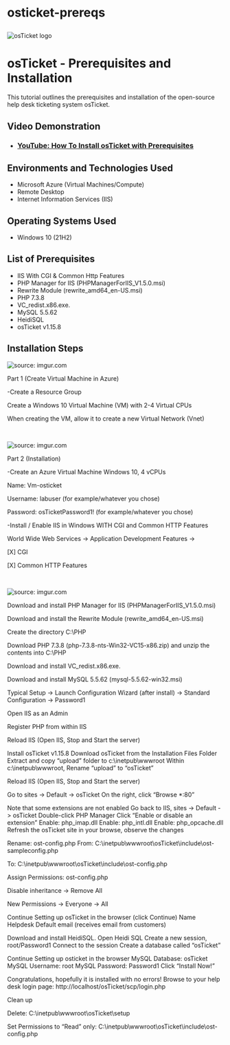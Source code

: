 # osticket-prereqs<p align="center">
<img src="https://i.imgur.com/Clzj7Xs.png" alt="osTicket logo"/>
</p>

<h1>osTicket - Prerequisites and Installation</h1>
This tutorial outlines the prerequisites and installation of the open-source help desk ticketing system osTicket.<br />


<h2>Video Demonstration</h2>

- ### [YouTube: How To Install osTicket with Prerequisites](https://www.youtube.com)

<h2>Environments and Technologies Used</h2>

- Microsoft Azure (Virtual Machines/Compute)
- Remote Desktop
- Internet Information Services (IIS)

<h2>Operating Systems Used </h2>

- Windows 10</b> (21H2)

<h2>List of Prerequisites</h2>

- IIS With CGI & Common Http Features
- PHP Manager for IIS (PHPManagerForIIS_V1.5.0.msi)
- Rewrite Module (rewrite_amd64_en-US.msi)
- PHP 7.3.8
- VC_redist.x86.exe.
- MySQL 5.5.62
- HeidiSQL
- osTicket v1.15.8

<h2>Installation Steps</h2>

<p>
<img <a href="https://imgur.com/Dl2DrbB"><img src="https://i.imgur.com/Dl2DrbB.png" title="source: imgur.com" /></a>
</p>
<p>
   Part 1 (Create Virtual Machine in Azure)
  
-Create a Resource Group

Create a Windows 10 Virtual Machine (VM) with 2-4 Virtual CPUs

When creating the VM, allow it to create a new Virtual Network (Vnet)

</p>
<br />

<p>
<img<a href="https://imgur.com/pblcs9b"><img src="https://i.imgur.com/pblcs9b.png" title="source: imgur.com" /></a>
</p>
<p>
Part 2 (Installation)

  -Create an Azure Virtual Machine Windows 10, 4 vCPUs

Name: Vm-osticket

Username: labuser (for example/whatever you chose)

Password: osTicketPassword1! (for example/whatever you chose)


-Install / Enable IIS in Windows WITH CGI and Common HTTP Features

World Wide Web Services -> Application Development Features ->

[X] CGI

[X] Common HTTP Features




</p>
<br />

<p>
<img <a href="https://imgur.com/L4eNLMO"><img src="https://i.imgur.com/L4eNLMO.png" title="source: imgur.com" /></a>
</p>
<p>
Download and install PHP Manager for IIS (PHPManagerForIIS_V1.5.0.msi)

Download and install the Rewrite Module (rewrite_amd64_en-US.msi)

Create the directory C:\PHP

Download PHP 7.3.8 (php-7.3.8-nts-Win32-VC15-x86.zip) and unzip the contents into C:\PHP

Download and install VC_redist.x86.exe.

Download and install MySQL 5.5.62 (mysql-5.5.62-win32.msi)

Typical Setup ->
Launch Configuration Wizard (after install) ->
Standard Configuration ->
Password1

Open IIS as an Admin

Register PHP from within IIS

Reload IIS (Open IIS, Stop and Start the server)

Install osTicket v1.15.8
Download osTicket from the Installation Files Folder
Extract and copy “upload” folder to c:\inetpub\wwwroot
Within c:\inetpub\wwwroot, Rename “upload” to “osTicket”

Reload IIS (Open IIS, Stop and Start the server)

Go to sites -> Default -> osTicket
On the right, click “Browse *:80”

Note that some extensions are not enabled
Go back to IIS, sites -> Default -> osTicket
Double-click PHP Manager
Click “Enable or disable an extension”
Enable: php_imap.dll
Enable: php_intl.dll
Enable: php_opcache.dll
Refresh the osTicket site in your browse, observe the changes




Rename: ost-config.php
From: C:\inetpub\wwwroot\osTicket\include\ost-sampleconfig.php
  
To: C:\inetpub\wwwroot\osTicket\include\ost-config.php

Assign Permissions: ost-config.php

Disable inheritance -> Remove All

New Permissions -> Everyone -> All

Continue Setting up osTicket in the browser (click Continue)
Name Helpdesk
Default email (receives email from customers)

Download and install HeidiSQL.
Open Heidi SQL
Create a new session, root/Password1
Connect to the session
Create a database called “osTicket”

Continue Setting up osticket in the browser
MySQL Database: osTicket
MySQL Username: root
MySQL Password: Password1
Click “Install Now!”

Congratulations, hopefully it is installed with no errors!
Browse to your help desk login page: http://localhost/osTicket/scp/login.php

Clean up

Delete:  C:\inetpub\wwwroot\osTicket\setup

Set Permissions to “Read” only: C:\inetpub\wwwroot\osTicket\include\ost-config.php



</p>
<br />
